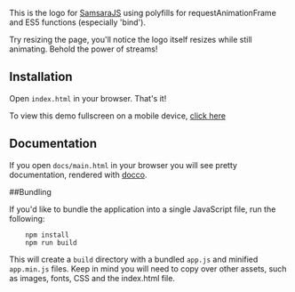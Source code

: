 This is the logo for [SamsaraJS](http://samsaraJS.org) using polyfills for requestAnimationFrame and ES5 functions (especially 'bind'). 

Try resizing the page, you'll notice the logo itself resizes while still animating. 
Behold the power of streams!

## Installation

Open `index.html` in your browser. That's it!

To view this demo fullscreen on a mobile device, [click here](http://samsarajs.org/demos/Logo/index.html)

## Documentation

If you open `docs/main.html` in your browser you will see pretty documentation, rendered with [docco](https://jashkenas.github.io/docco/).

##Bundling

If you'd like to bundle the application into a single JavaScript file, run the following:
 
```
	npm install
	npm run build
```

This will create a `build` directory with a bundled `app.js` and minified `app.min.js` files. Keep in mind
you will need to copy over other assets, such as images, fonts, CSS and the index.html file.
